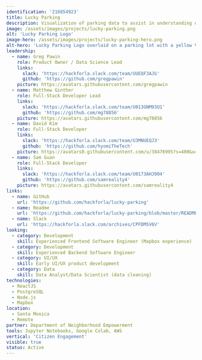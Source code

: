 ```yaml
---
identification: '216854923'
title: Lucky Parking
description: Visualization of parking data to assist in understanding of the effects of parking policies on a neighborhood by neighborhood basis in the City of Los Angeles.
image: /assets/images/projects/lucky-parking.png
alt: 'Lucky Parking Logo'
image-hero: /assets/images/projects/lucky-parking-hero.png
alt-hero: 'Lucky Parking Logo overlaid on a parking lot with a yellow Volkswagon.'
leadership:
  - name: Greg Pawin
    role: Product Owner / Data Science Lead
    links:
      slack: 'https://hackforla.slack.com/team/UUEQF3AJG'
      github: 'https://github.com/gregpawin'
    picture: https://avatars.githubusercontent.com/gregpawin
  - name: Matthew Ginther
    role: Full-Stack Developer Lead
    links:
      slack: 'https://hackforla.slack.com/team/U013GNM93U1'
      github: 'https://github.com/mg78856'
    picture: https://avatars.githubusercontent.com/mg78856
  - name: David Kim
    role: Full-Stack Developer
    links:
      slack: 'https://hackforla.slack.com/team/U3MNUEQJ3'
      github: 'https://github.com/hyomiTheTech'
    picture: https://avatars0.githubusercontent.com/u/38476995?s=400&u=43e9d12bf5a5df1b9347519fc1e4ef3991b9ae13&v=4
  - name: Sam Guan
    role: Full-Stack Developer
    links:
      slack: 'https://hackforla.slack.com/team/U0173AHJ004'
      github: 'https://github.com/samreality4'
    picture: https://avatars.githubusercontent.com/samreality4
links:
  - name: GitHub
    url: 'https://github.com/hackforla/lucky-parking'
  - name: Readme
    url: 'https://github.com/hackforla/lucky-parking/blob/master/README.md'
  - name: Slack
    url: 'https://hackforla.slack.com/archives/CPFDMSV6V'
looking:
  - category: Development
    skill: Experienced Frontend Software Engineer (Mapbox experience)
  - category: Development
    skill: Experienced Backend Software Engineer
  - category: UI/UX
    skill: Early UI/UX product development
  - category: Data
    skill: Data Analyst/Data Scientist (data cleaning)
technologies:
  - ReactJS
  - PostgreSQL
  - Node.js
  - Mapbox
location:
  - Santa Monica
  - Remote
partner: Department of Neighborhood Empowerment
tools: Jupyter Notebooks, Google Colab, AWS
vertical: 'Citizen Engagement'
visible: true
status: Active
---
```

